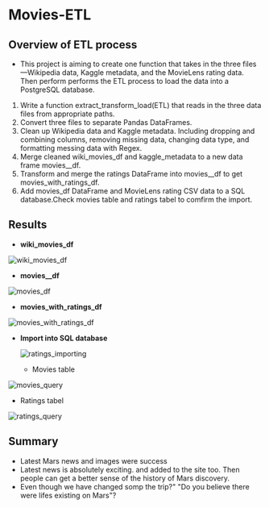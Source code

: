# Movies-ETL

## Overview of ETL process
 * This project is aiming to create one function that takes in the three files—Wikipedia data, Kaggle metadata, and the MovieLens rating data. Then perform performs the ETL process to load the data into a PostgreSQL database.
1.  Write a function extract_transform_load(ETL) that reads in the three data files from appropriate paths. 
2.  Convert three files to separate Pandas DataFrames.
3.  Clean up Wikipedia data and Kaggle metadata. Including dropping and combining columns, removing missing data, changing data type, and formatting messing data with Regex.
4.  Merge cleaned wiki_movies_df and kaggle_metadata to a new data frame movies__df.
5.  Transform and merge the ratings DataFrame into movies__df to get movies_with_ratings_df.
6.  Add movies_df DataFrame and MovieLens rating CSV data to a SQL database.Check movies table and ratings tabel to comfirm the import.

## Results
- **wiki_movies_df**

![wiki_movies_df](https://user-images.githubusercontent.com/105877888/182679583-070c02e3-9995-46d8-9904-6a714e47c8dd.PNG)


- **movies__df**

![movies_df](https://user-images.githubusercontent.com/105877888/182679601-b4a508f5-4bb2-4127-b2de-85932001483a.PNG)


- **movies_with_ratings_df**

![movies_with_ratings_df](https://user-images.githubusercontent.com/105877888/182679619-4b17259f-739e-405e-bea8-312b2cc15ff1.PNG)

- **Import into SQL database**

  ![ratings_importing](https://user-images.githubusercontent.com/105877888/182679870-1517bfed-c79a-48e6-8d35-c36a1915f103.PNG)

 
  - Movies table
    
![movies_query](https://user-images.githubusercontent.com/105877888/182679911-491f9faa-ca24-4431-9655-736b67fe1a74.PNG)

  - Ratings tabel
 
![ratings_query](https://user-images.githubusercontent.com/105877888/182679921-8e63a4ff-50de-4305-a003-99e53bb1ef5f.PNG)


## Summary

  - Latest Mars news and images were success
  - Latest news is absolutely exciting.  and added to the site too. Then people can get a better sense of the history of Mars discovery.
  - Even though we have changed somp  the trip?" "Do you believe there were lifes existing on Mars"?  
